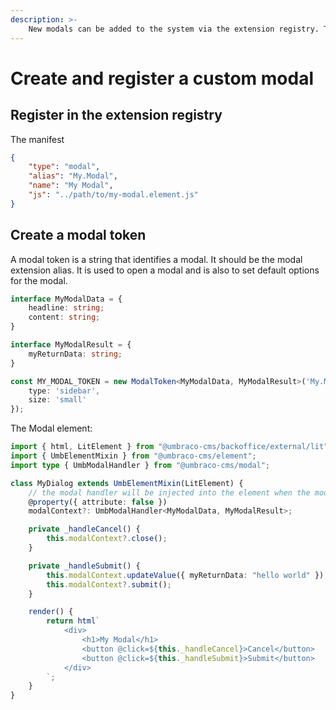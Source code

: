 ```yaml
---
description: >-
    New modals can be added to the system via the extension registry. This article goes through how that is done
---
```


# Create and register a custom modal

## Register in the extension registry

The manifest

```json
{
    "type": "modal",
    "alias": "My.Modal",
    "name": "My Modal",
    "js": "../path/to/my-modal.element.js"
}
```

## Create a modal token

A modal token is a string that identifies a modal. It should be the modal extension alias. It is used to open a modal and is also to set default options for the modal.

```ts
interface MyModalData = {
	headline: string;
	content: string;
}

interface MyModalResult = {
	myReturnData: string;
}

const MY_MODAL_TOKEN = new ModalToken<MyModalData, MyModalResult>('My.Modal', {
	type: 'sidebar',
	size: 'small'
});
```

The Modal element:

```ts
import { html, LitElement } from "@umbraco-cms/backoffice/external/lit";
import { UmbElementMixin } from "@umbraco-cms/element";
import type { UmbModalHandler } from "@umbraco-cms/modal";

class MyDialog extends UmbElementMixin(LitElement) {
    // the modal handler will be injected into the element when the modal is opened.
    @property({ attribute: false })
    modalContext?: UmbModalHandler<MyModalData, MyModalResult>;

    private _handleCancel() {
        this.modalContext?.close();
    }

    private _handleSubmit() {
        this.modalContext.updateValue({ myReturnData: "hello world" });
        this.modalContext?.submit();
    }

    render() {
        return html`
            <div>
                <h1>My Modal</h1>
                <button @click=${this._handleCancel}>Cancel</button>
                <button @click=${this._handleSubmit}>Submit</button>
            </div>
        `;
    }
}
```
